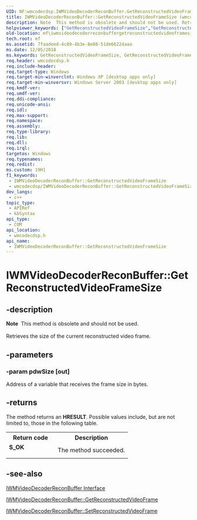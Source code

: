 ```yaml
---
UID: NF:wmcodecdsp.IWMVideoDecoderReconBuffer.GetReconstructedVideoFrameSize
title: IWMVideoDecoderReconBuffer::GetReconstructedVideoFrameSize (wmcodecdsp.h)
description: Note  This method is obsolete and should not be used. Retrieves the size of the current reconstructed video frame.
helpviewer_keywords: ["GetReconstructedVideoFrameSize","GetReconstructedVideoFrameSize method [Media Foundation]","GetReconstructedVideoFrameSize method [Media Foundation]","IWMVideoDecoderReconBuffer interface","IWMVideoDecoderReconBuffer interface [Media Foundation]","GetReconstructedVideoFrameSize method","IWMVideoDecoderReconBuffer.GetReconstructedVideoFrameSize","IWMVideoDecoderReconBuffer::GetReconstructedVideoFrameSize","codecapi.iwmvideodecoderreconbuffergetreconstructedvideoframesize","mf.iwmvideodecoderreconbuffergetreconstructedvideoframesize","wmcodecdsp/IWMVideoDecoderReconBuffer::GetReconstructedVideoFrameSize"]
old-location: mf\iwmvideodecoderreconbuffergetreconstructedvideoframesize.htm
tech.root: mf
ms.assetid: 7faadeed-4c89-4b3e-8e08-51de66224aaa
ms.date: 12/05/2018
ms.keywords: GetReconstructedVideoFrameSize, GetReconstructedVideoFrameSize method [Media Foundation], GetReconstructedVideoFrameSize method [Media Foundation],IWMVideoDecoderReconBuffer interface, IWMVideoDecoderReconBuffer interface [Media Foundation],GetReconstructedVideoFrameSize method, IWMVideoDecoderReconBuffer.GetReconstructedVideoFrameSize, IWMVideoDecoderReconBuffer::GetReconstructedVideoFrameSize, codecapi.iwmvideodecoderreconbuffergetreconstructedvideoframesize, mf.iwmvideodecoderreconbuffergetreconstructedvideoframesize, wmcodecdsp/IWMVideoDecoderReconBuffer::GetReconstructedVideoFrameSize
req.header: wmcodecdsp.h
req.include-header: 
req.target-type: Windows
req.target-min-winverclnt: Windows XP [desktop apps only]
req.target-min-winversvr: Windows Server 2003 [desktop apps only]
req.kmdf-ver: 
req.umdf-ver: 
req.ddi-compliance: 
req.unicode-ansi: 
req.idl: 
req.max-support: 
req.namespace: 
req.assembly: 
req.type-library: 
req.lib: 
req.dll: 
req.irql: 
targetos: Windows
req.typenames: 
req.redist: 
ms.custom: 19H1
f1_keywords:
 - IWMVideoDecoderReconBuffer::GetReconstructedVideoFrameSize
 - wmcodecdsp/IWMVideoDecoderReconBuffer::GetReconstructedVideoFrameSize
dev_langs:
 - c++
topic_type:
 - APIRef
 - kbSyntax
api_type:
 - COM
api_location:
 - wmcodecdsp.h
api_name:
 - IWMVideoDecoderReconBuffer::GetReconstructedVideoFrameSize
---
```


# IWMVideoDecoderReconBuffer::GetReconstructedVideoFrameSize


## -description

<div class="alert"><b>Note</b>  This method is obsolete and should not be used.</div>
<div> </div>
Retrieves the size of the current reconstructed video frame.

## -parameters

### -param pdwSize [out]

Address of a variable that receives the frame size in bytes.

## -returns

The method returns an <b>HRESULT</b>. Possible values include, but are not limited to, those in the following table.

<table>
<tr>
<th>Return code</th>
<th>Description</th>
</tr>
<tr>
<td width="40%">
<dl>
<dt><b>S_OK</b></dt>
</dl>
</td>
<td width="60%">
The method succeeded.

</td>
</tr>
</table>

## -see-also

<a href="/windows/desktop/api/wmcodecdsp/nn-wmcodecdsp-iwmvideodecoderreconbuffer">IWMVideoDecoderReconBuffer Interface</a>



<a href="/windows/desktop/api/wmcodecdsp/nf-wmcodecdsp-iwmvideodecoderreconbuffer-getreconstructedvideoframe">IWMVideoDecoderReconBuffer::GetReconstructedVideoFrame</a>



<a href="/windows/desktop/api/wmcodecdsp/nf-wmcodecdsp-iwmvideodecoderreconbuffer-setreconstructedvideoframe">IWMVideoDecoderReconBuffer::SetReconstructedVideoFrame</a>

